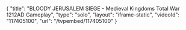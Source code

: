 {
    "title": "BLOODY JERUSALEM SIEGE - Medieval Kingdoms Total War 1212AD Gameplay",
    "type": "solo",
    "layout": "iframe-static",
    "videoId": "117405100",
    "url": "\/tvpembed\/117405100"
}